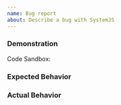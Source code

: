 ```yaml
---
name: Bug report
about: Describe a bug with SystemJS
---
```


### Demonstration

<!-- Fork this Code Sandbox template - https://codesandbox.io/s/quirky-antonelli-2kusz?file=/index.html -->
Code Sandbox: 

### Expected Behavior


### Actual Behavior